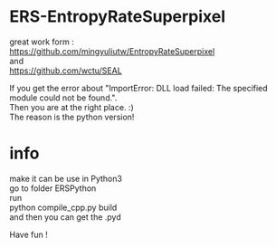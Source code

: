 # ERS-EntropyRateSuperpixel
great work form :  
https://github.com/mingyuliutw/EntropyRateSuperpixel  
and  
https://github.com/wctu/SEAL  

If you get the error about "ImportError: DLL load failed: The specified module could not be found.".  
Then you are at the right place. :)  
The reason is the python version!    
# info  
make it can be use in Python3  
go to folder ERSPython  
run  
python compile_cpp.py build  
and then you can get the .pyd   


Have fun !
